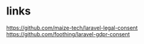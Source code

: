 # links

<!-- Contenuto migrato da _docs/links.txt -->

https://github.com/maize-tech/laravel-legal-consent
https://github.com/foothing/laravel-gdpr-consent

